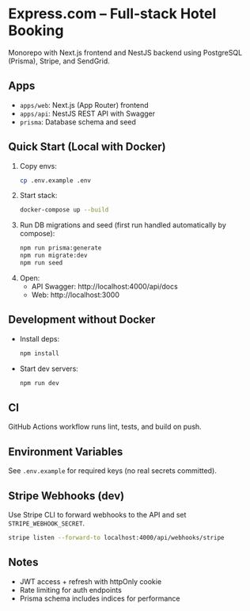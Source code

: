 # Express.com – Full‑stack Hotel Booking

Monorepo with Next.js frontend and NestJS backend using PostgreSQL (Prisma), Stripe, and SendGrid.

## Apps
- `apps/web`: Next.js (App Router) frontend
- `apps/api`: NestJS REST API with Swagger
- `prisma`: Database schema and seed

## Quick Start (Local with Docker)

1. Copy envs:
   ```bash
   cp .env.example .env
   ```
2. Start stack:
   ```bash
   docker-compose up --build
   ```
3. Run DB migrations and seed (first run handled automatically by compose):
   ```bash
   npm run prisma:generate
   npm run migrate:dev
   npm run seed
   ```
4. Open:
   - API Swagger: http://localhost:4000/api/docs
   - Web: http://localhost:3000

## Development without Docker

- Install deps:
  ```bash
  npm install
  ```
- Start dev servers:
  ```bash
  npm run dev
  ```

## CI
GitHub Actions workflow runs lint, tests, and build on push.

## Environment Variables
See `.env.example` for required keys (no real secrets committed).

## Stripe Webhooks (dev)
Use Stripe CLI to forward webhooks to the API and set `STRIPE_WEBHOOK_SECRET`.

```bash
stripe listen --forward-to localhost:4000/api/webhooks/stripe
```

## Notes
- JWT access + refresh with httpOnly cookie
- Rate limiting for auth endpoints
- Prisma schema includes indices for performance
